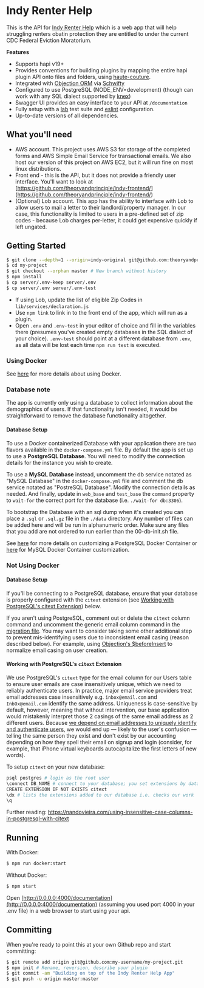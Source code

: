 # Indy Renter Help

This is the API for [Indy Renter Help](https://indyrenterhelp.org/) which is a web app that will help struggling renters obatin protection they are entitled to under the current CDC Federal Eviction Moratorium.

**Features**
 - Supports hapi v19+
 - Provides conventions for building plugins by mapping the entire hapi plugin API onto files and folders, using [haute-couture](https://github.com/hapipal/haute-couture/).
 - Integrated with [Objection ORM](https://github.com/Vincit/objection.js/) via [Schwifty](https://github.com/hapipal/schwifty/)
 - Configured to use PostgreSQL (NODE_ENV=development) (though can work with any SQL dialect supported by [knex](http://knexjs.org/))
 - Swagger UI provides an easy interface to your API at `/documentation`
 - Fully setup with a [lab](https://github.com/hapijs/lab) test suite and [eslint](https://github.com/eslint/eslint) configuration.
 - Up-to-date versions of all dependencies.

## What you'll need
 - AWS account.  This project uses AWS S3 for storage of the completed forms and AWS Simple Email Service for transactional emails.  We also host our version of this project on AWS EC2, but it will run fine on most linux distributions.
 - Front end - this is the API, but it does not provide a friendly user interface.  You'll want to look at [https://github.com/theoryandprinciple/indy-frontend/] (https://github.com/theoryandprinciple/indy-frontend/)
 - (Optional) Lob account.  This app has the ability to interface with Lob to allow users to mail a letter to their landlord/property manager.  In our case, this functionality is limited to users in a pre-defined set of zip codes - because Lob charges per-letter, it could get expensive quickly if left ungated.

## Getting Started
```bash
$ git clone --depth=1 --origin=indy-original git@github.com:theoryandprinciple/indy-api.git my-project
$ cd my-project
$ git checkout --orphan master # New branch without history
$ npm install
$ cp server/.env-keep server/.env
$ cp server/.env server/.env-test
```
 - If using Lob, update the list of eligible Zip Codes in `lib/services/declaration.js`
 - Use `npm link` to link in to the front end of the app, which will run as a plugin.
 - Open `.env` and `.env-test` in your editor of choice and fill in the variables there (presumes you've created empty databases in the SQL dialect of your choice).  `.env-test` should point at a different database from `.env`, as all data will be lost each time `npm run test` is executed.


### Using Docker
See [here](DOCKER.md) for more details about using Docker.

### Database note
The app is currently only using a database to collect information about the demographics of
users.  If that functionality isn't needed, it would be straightforward to remove the database
functionality altogether.

#### Database Setup
To use a Docker containerized Database with your application there are two flavors available
in the `docker-compose.yml` file.  By default the app is set up to use a **PostgreSQL Database**.
You will need to modify the connection details for the instance you wish to create.

To use a **MySQL Database** instead, uncomment the db service notated as "MySQL Database" in the `docker-compose.yml` file and comment the db service notated as "PostreSQL Database".  Modify
the connection details as needed.  And finally, update in `web_base` and `test_base`
the `command` property to `wait-for` the correct port for the database (i.e. `./wait-for db:3306`).

To bootstrap the Database with an sql dump when it's created you can place a `.sql` or `.sql.gz` file
in the `./data` directory.  Any number of files can be added here and will be run in alphanumeric order.
Make sure any files that you add are not ordered to run earlier than the 00-db-init.sh file.

See [here](https://hub.docker.com/_/postgres) for more details on customizing a PostgreSQL Docker
Container or [here](https://hub.docker.com/_/mysql) for MySQL Docker Container customization.


### Not Using Docker
#### Database Setup
If you'll be connecting to a PostgreSQL database, ensure that your database is properly configured with the `citext` extension (see [Working with PostgreSQL's citext Extension](#working-with-postgresqls-citext-extension)) below.

If you aren't using PostgreSQL, comment out or delete the `citext` column command and uncomment the generic email column command in the [migration file](lib/migrations/20170927113421_users-tokens.js). You may want to consider taking some other additional step to prevent mis-identifying users due to inconsistent email casing (reason described below). For example, using [Objection's $beforeInsert](https://vincit.github.io/objection.js/#_s_beforeinsert) to normalize email casing on user creation.

#### Working with PostgreSQL's `citext` Extension
We use PostgreSQL's `citext` type for the email column for our Users table to ensure user emails are case insensitively unique, which we need to reliably authenticate users. In practice, major email service providers treat email addresses case insensitively e.g. `inbox@email.com` and `InbOx@email.com` identify the same address. Uniqueness is case-sensitive by default, however, meaning that without intervention, our base application would mistakenly interpret those 2 casings of the same email address as 2 different users. Because [we depend on email addresses to uniquely identify and authenticate users](lib/routes/users-login.js#L34), we would end up — likely to the user's confusion — telling the same person they exist and don't exist by our accounting depending on how they spell their email on signup and login (consider, for example, that iPhone virtual keyboards autocapitalize the first letters of new words).

 To setup `citext` on your new database:

```sh
psql postgres # login as the root user
\connect DB_NAME # connect to your database; you set extensions by database, not globally
CREATE EXTENSION IF NOT EXISTS citext
\dx # lists the extensions added to our database i.e. checks our work
\q
```

Further reading: https://nandovieira.com/using-insensitive-case-columns-in-postgresql-with-citext

## Running
With Docker:
```bash
$ npm run docker:start
```

Without Docker:
```bash
$ npm start
```

Open [http://0.0.0.0:4000/documentation](http://0.0.0.0:4000/documentation) (assuming you used port 4000 in your .env file) in a web browser to start using your api.

## Committing
When you're ready to point this at your own Github repo and start committing:

```bash
$ git remote add origin git@github.com:my-username/my-project.git
$ npm init # Rename, reversion, describe your plugin
$ git commit -am "Building on top of the Indy Renter Help App"
$ git push -u origin master:master
```
